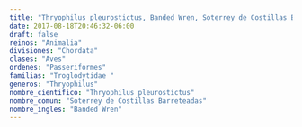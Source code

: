 ```yaml
---
title: "Thryophilus pleurostictus, Banded Wren, Soterrey de Costillas Barreteadas"
date: 2017-08-18T20:46:32-06:00
draft: false
reinos: "Animalia"
divisiones: "Chordata"
clases: "Aves"
ordenes: "Passeriformes"
familias: "Troglodytidae "
generos: "Thryophilus"
nombre_cientifico: "Thryophilus pleurostictus"
nombre_comun: "Soterrey de Costillas Barreteadas"
nombre_ingles: "Banded Wren"
---
```

